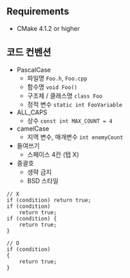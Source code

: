 ## Requirements

- CMake 4.1.2 or higher

## 코드 컨벤션

- PascalCase
  - 파일명 `Foo.h`, `Foo.cpp`
  - 함수명 `void Foo()`
  - 구조체 / 클래스명 `class Foo`
  - 정적 변수 `static int FooVariable`
- ALL_CAPS
  - 상수 `const int MAX_COUNT = 4`
- camelCase
  - 지역 변수, 매개변수 `int enemyCount`
- 들여쓰기
  - 스페이스 4칸 (탭 X)
- 중괄호
  - 생략 금지
  - BSD 스타일
````
// X
if (condition) return true;
if (condition)
    return true;
if (condition) {
    return true;
}

// O
if (condition)
{
    return true;
}
````

### 

